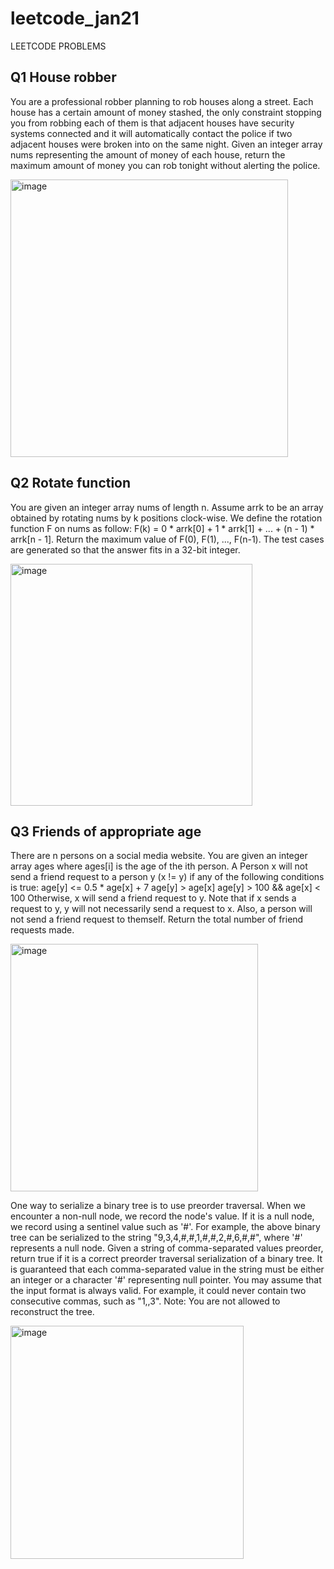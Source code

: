 # leetcode_jan21
LEETCODE PROBLEMS
## Q1 House robber
You are a professional robber planning to rob houses along a street. Each house has a certain amount of money stashed, the only constraint stopping you from robbing each of them is that adjacent houses have security systems connected and it will automatically contact the police if two adjacent houses were broken into on the same night.
Given an integer array nums representing the amount of money of each house, return the maximum amount of money you can rob tonight without alerting the police.

<img width="444" alt="image" src="https://github.com/Poorvaahuja/leetcode_jan21/assets/122693422/a969b86b-c4c3-4f14-8ebf-56f99957275a">

## Q2 Rotate function
You are given an integer array nums of length n.
Assume arrk to be an array obtained by rotating nums by k positions clock-wise. We define the rotation function F on nums as follow:
F(k) = 0 * arrk[0] + 1 * arrk[1] + ... + (n - 1) * arrk[n - 1].
Return the maximum value of F(0), F(1), ..., F(n-1).
The test cases are generated so that the answer fits in a 32-bit integer.

<img width="387" alt="image" src="https://github.com/Poorvaahuja/leetcode_jan21/assets/122693422/e061e4ce-b1c8-4c6a-8e74-06f4c2e7c9b2">

## Q3 Friends of appropriate age
There are n persons on a social media website. You are given an integer array ages where ages[i] is the age of the ith person.
A Person x will not send a friend request to a person y (x != y) if any of the following conditions is true:
age[y] <= 0.5 * age[x] + 7
age[y] > age[x]
age[y] > 100 && age[x] < 100
Otherwise, x will send a friend request to y.
Note that if x sends a request to y, y will not necessarily send a request to x. Also, a person will not send a friend request to themself.
Return the total number of friend requests made.

<img width="396" alt="image" src="https://github.com/Poorvaahuja/leetcode_jan21/assets/122693422/370f099b-d5dc-4cab-a603-fb5b5ceb8134">

One way to serialize a binary tree is to use preorder traversal. When we encounter a non-null node, we record the node's value. If it is a null node, we record using a sentinel value such as '#'.
For example, the above binary tree can be serialized to the string "9,3,4,#,#,1,#,#,2,#,6,#,#", where '#' represents a null node.
Given a string of comma-separated values preorder, return true if it is a correct preorder traversal serialization of a binary tree.
It is guaranteed that each comma-separated value in the string must be either an integer or a character '#' representing null pointer.
You may assume that the input format is always valid.
For example, it could never contain two consecutive commas, such as "1,,3".
Note: You are not allowed to reconstruct the tree.

<img width="373" alt="image" src="https://github.com/Poorvaahuja/leetcode_jan21/assets/122693422/6a235f51-4af8-414d-814c-67ee05cc050b">
